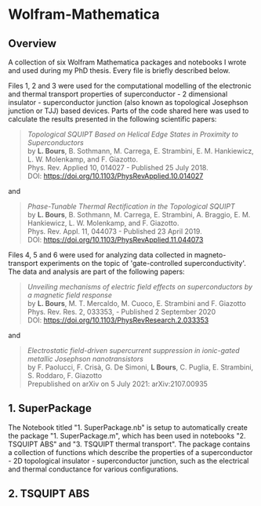 <!-- To start a new line end the line with two spaces -->

# Wolfram-Mathematica

## Overview
A collection of six Wolfram Mathematica packages and notebooks I wrote and used during my PhD thesis. Every file is briefly described below.

Files 1, 2 and 3 were used for the computational modelling of the electronic and thermal transport properties of superconductor - 2 dimensional insulator - superconductor junction (also known as topological Josephson junction or TJJ) based devices. Parts of the code shared here was used to calculate the results presented in the following scientific papers:

> *Topological SQUIPT Based on Helical Edge States in Proximity to Superconductors*  
> by **L. Bours**, B. Sothmann, M. Carrega, E. Strambini, E. M. Hankiewicz, L. W. Molenkamp, and F. Giazotto.  
> Phys. Rev. Applied 10, 014027 - Published 25 July 2018.  
> DOI: https://doi.org/10.1103/PhysRevApplied.10.014027

and

> *Phase-Tunable Thermal Rectification in the Topological SQUIPT*  
> by **L. Bours**, B. Sothmann, M. Carrega, E. Strambini, A. Braggio, E. M. Hankiewicz, L. W. Molenkamp, and F. Giazotto.  
> Phys. Rev. Appl. 11, 044073 - Published 23 April 2019.  
> DOI: https://doi.org/10.1103/PhysRevApplied.11.044073

Files 4, 5 and 6 were used for analyzing data collected in magneto-transport experiments on the topic of 'gate-controlled superconductivity'. The data and analysis are part of the following papers:

> *Unveiling mechanisms of electric field effects on superconductors by a magnetic field response*  
> by **L. Bours**, M. T. Mercaldo, M. Cuoco, E. Strambini and F. Giazotto  
> Phys. Rev. Res. 2, 033353, - Published 2 September 2020  
> DOI: https://doi.org/10.1103/PhysRevResearch.2.033353

and 

> *Electrostatic field-driven supercurrent suppression in ionic-gated metallic Josephson nanotransistors*  
> by F. Paolucci, F. Crisà, G. De Simoni, **L Bours**, C. Puglia, E. Strambini, S. Roddaro, F. Giazotto  
> Prepublished on arXiv on 5 July 2021: arXiv:2107.00935 

## 1. SuperPackage
The Notebook titled "1. SuperPackage.nb" is setup to automatically create the package "1. SuperPackage.m", which has been used in notebooks "2. TSQUIPT ABS" and "3. TSQUIPT thermal transport". The package contains a collection of functions which describe the properties of a superconductor - 2D topological insulator - superconductor junction, such as the electrical and thermal conductance for various configurations.

## 2. TSQUIPT ABS



